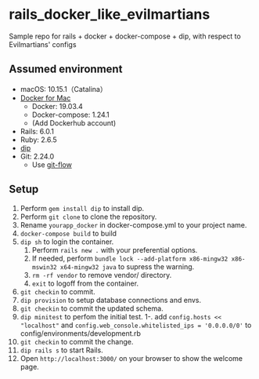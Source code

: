 # rails_docker_like_evilmartians
Sample repo for rails + docker + docker-compose + dip, with respect to Evilmartians' configs

## Assumed environment

* macOS: 10.15.1（Catalina）
* [Docker for Mac](https://hub.docker.com/editions/community/docker-ce-desktop-mac)
    * Docker: 19.03.4
    * Docker-compose: 1.24.1
    * (Add Dockerhub account)
* Rails: 6.0.1
* Ruby: 2.6.5
* [dip]([dip](https://github.com/bibendi/dip))
* Git: 2.24.0
    * Use [git-flow](https://danielkummer.github.io/git-flow-cheatsheet/index.ja_JP.html)

## Setup

1. Perform `gem install dip` to install dip.
2. Perform `git clone` to clone the repository.
3. Rename `yourapp_docker` in docker-compose.yml to your project name.
4. `docker-compose build` to build
5. `dip sh` to login the container.
   1. Perform `rails new .` with your preferential options.
   2. If needed, perform `bundle lock --add-platform x86-mingw32 x86-mswin32 x64-mingw32 java` to supress the warning.
   3. `rm -rf vendor` to remove vendor/ directory.
   4. `exit` to logoff from the container.
6. `git checkin` to commit.
7. `dip provision` to setup database connections and envs.
8. `git checkin` to commit the updated schema.
9. `dip minitest` to perfom the initial test.
1-. add `config.hosts << "localhost"` and `config.web_console.whitelisted_ips = '0.0.0.0/0'` to config/environments/development.rb
11. `git checkin` to commit the change.
12. `dip rails s` to start Rails.
13. Open `http://localhost:3000/` on your browser to show the welcome page.

